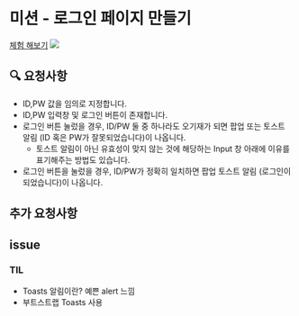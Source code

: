 # 미션 - 로그인 페이지 만들기
<a href="https://haazzero.github.io/RESAT_FE/day10/.html">체험 해보기</a>
<img src=".png">

## 🔍 요청사항
- ID,PW 값을 임의로 지정합니다.
- ID,PW 입력창 및 로그인 버튼이 존재합니다.
- 로그인 버튼 눌렀을 경우, ID/PW 둘 중 하나라도 오기재가 되면 팝업 또는 토스트 알림 (ID 혹은 PW가 잘못되었습니다)이 나옵니다. 
    - 토스트 알림이 아닌 유효성이 맞지 않는 것에 해당하는 Input 창 아래에 이유를 표기해주는 방법도 있습니다.
- 로그인 버튼을 눌렀을 경우, ID/PW가 정확히 일치하면 팝업 토스트 알림 (로그인이 되었습니다)이 나옵니다.

## 추가 요청사항

## issue

### TIL
- Toasts 알림이란? 예쁜 alert 느낌
- 부트스트랩 Toasts 사용